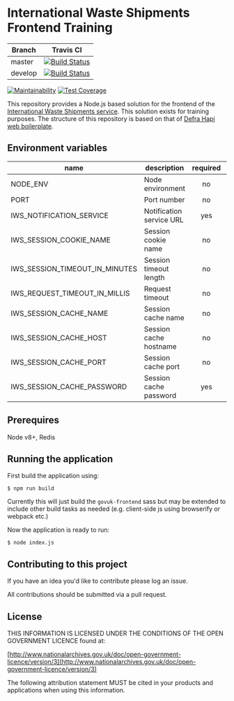 # International Waste Shipments Frontend Training

| Branch  | Travis CI |
| ------------- | ------------- |
| master  | [![Build Status](https://travis-ci.com/DEFRA/international-waste-shipments-frontend-training.svg?branch=master)](https://travis-ci.com/DEFRA/international-waste-shipments-frontend-training)   |
| develop | [![Build Status](https://travis-ci.com/DEFRA/international-waste-shipments-frontend-training.svg?branch=develop)](https://travis-ci.com/DEFRA/international-waste-shipments-frontend-training)  |

[![Maintainability](https://api.codeclimate.com/v1/badges/97e9e84c5bcc0f5900ac/maintainability)](https://codeclimate.com/github/DEFRA/international-waste-shipments-frontend-training/maintainability)
[![Test Coverage](https://api.codeclimate.com/v1/badges/97e9e84c5bcc0f5900ac/test_coverage)](https://codeclimate.com/github/DEFRA/international-waste-shipments-frontend-training/test_coverage)

This repository provides a Node.js based solution for the frontend of the [International Waste Shipments service](https://github.com/DEFRA/prsd-iws).
This solution exists for training purposes. The structure of this repository is based on that of [Defra Hapi web boilerplate](https://github.com/DEFRA/hapi-web-boilerplate).

## Environment variables

| name                                  | description              | required |          default             |            valid            |
|---------------------------------------|--------------------------|:--------:|-----------------------------:|----------------------------:|
| NODE_ENV                              | Node environment         |    no    |                              | development,test,production |
| PORT                                  | Port number              |    no    | 3000                         |                             |
| IWS_NOTIFICATION_SERVICE              | Notification service URL |    yes   |                              |                             |
| IWS_SESSION_COOKIE_NAME               | Session cookie name      |    no    | iwsSessionCookie             |                             |
| IWS_SESSION_TIMEOUT_IN_MINUTES        | Session timeout length   |    no    | 15                           |                             |
| IWS_REQUEST_TIMEOUT_IN_MILLIS         | Request timeout          |    no    | 5000                         |                             |
| IWS_SESSION_CACHE_NAME                | Session cache name       |    no    | redis-cache                  |                             |
| IWS_SESSION_CACHE_HOST                | Session cache hostname   |    no    | localhost                    |                             |
| IWS_SESSION_CACHE_PORT                | Session cache port       |    no    | 6379                         |                             |
| IWS_SESSION_CACHE_PASSWORD            | Session cache password   |    yes   |                              |                             |   

## Prerequires

Node v8+, Redis

## Running the application

First build the application using:

`$ npm run build`

Currently this will just build the `govuk-frontend` sass but may be extended to include other build tasks as needed (e.g. client-side js using browserify or webpack etc.)

Now the application is ready to run:

`$ node index.js`

## Contributing to this project

If you have an idea you'd like to contribute please log an issue.

All contributions should be submitted via a pull request.

## License

THIS INFORMATION IS LICENSED UNDER THE CONDITIONS OF THE OPEN GOVERNMENT LICENCE found at:

[http://www.nationalarchives.gov.uk/doc/open-government-licence/version/3](http://www.nationalarchives.gov.uk/doc/open-government-licence/version/3)

The following attribution statement MUST be cited in your products and applications when using this information.
